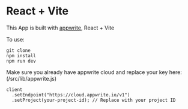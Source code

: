 # React + Vite

This App is built with [appwrite](https://appwrite.io/), React + Vite

To use:
```
git clone
npm install
npm run dev
```

Make sure you already have appwrite cloud and replace your key here: (/src/lib/appwrite.js)
```
client
  .setEndpoint("https://cloud.appwrite.io/v1")
  .setProject(your-project-id); // Replace with your project ID
```
